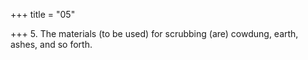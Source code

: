 +++
title = "05"

+++
5. The materials (to be used) for scrubbing (are) cowdung, earth, ashes, and so forth.
